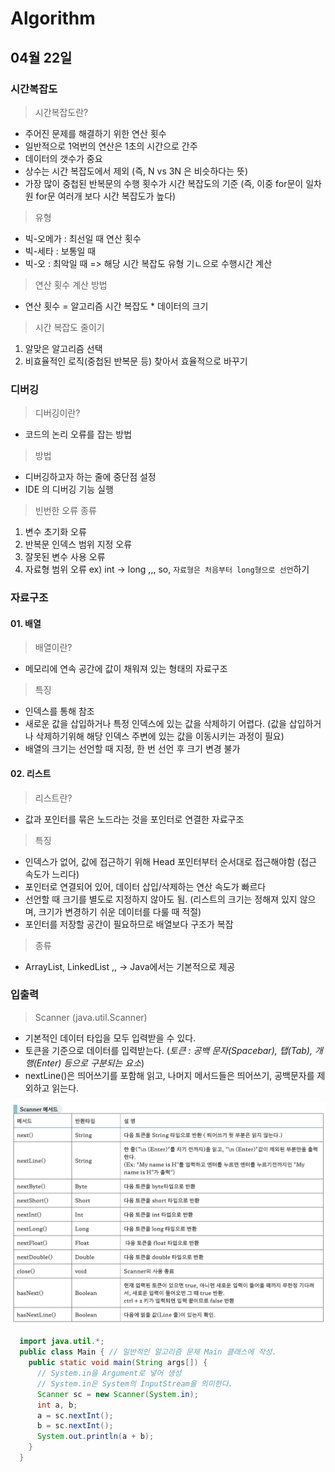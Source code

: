 # Algorithm

## 04월 22일

### 시간복잡도

> 시간복잡도란?

- 주어진 문제를 해결하기 위한 연산 횟수
- 일반적으로 1억번의 연산은 1초의 시간으로 간주
- 데이터의 갯수가 중요
- 상수는 시간 복잡도에서 제외 
  (즉, N vs 3N 은 비슷하다는 뜻)
- 가장 많이 중첩된 반복문의 수행 횟수가 시간 복잡도의 기준 
  (즉, 이중 for문이 일차원 for문 여러개 보다 시간 복잡도가 높다)

> 유형

- 빅-오메가 : 최선일 때 연산 횟수
- 빅-세타 : 보통일 때 
- 빅-오 : 최악일 때 => 해당 시간 복잡도 유형 기ㄴ으로 수행시간 계산

> 연산 횟수 계산 방법

- 연산 횟수 = 알고리즘 시간 복잡도 * 데이터의 크기 

> 시간 복잡도 줄이기

1. 알맞은 알고리즘 선택
2. 비효율적인 로직(중첩된 반복문 등) 찾아서 효율적으로 바꾸기

### 디버깅
 
> 디버깅이란?

- 코드의 논리 오류를 잡는 방법

> 방법

- 디버깅하고자 하는 줄에 중단점 설정
- IDE 의 디버깅 기능 실행

> 빈번한 오류 종류

1. 변수 초기화 오류
2. 반복문 인덱스 범위 지정 오류
3. 잘못된 변수 사용 오류
4. 자료형 범위 오류
  ex) int -> long ,,,
  so, `자료형은 처음부터 long형으로 선언`하기

### 자료구조

#### 01. 배열

> 배열이란? 

- 메모리에 연속 공간에 값이 채워져 있는 형태의 자료구조

> 특징

- 인덱스를 통해 참조
- 새로운 값을 삽입하거나 특정 인덱스에 있는 값을 삭제하기 어렵다.
  (값을 삽입하거나 삭제하기위해 해당 인덱스 주변에 있는 값을 이동시키는 과정이 필요)
- 배열의 크기는 선언할 때 지정, 한 번 선언 후 크기 변경 불가

#### 02. 리스트

> 리스트란?

- 값과 포인터를 묶은 노드라는 것을 포인터로 연결한 자료구조

> 특징

- 인덱스가 없어, 값에 접근하기 위해 Head 포인터부터 순서대로 접근해야함
  (접근 속도가 느리다)
- 포인터로 연결되어 있어, 데이터 삽입/삭제하는 연산 속도가 빠르다
- 선언할 때 크기를 별도로 지정하지 않아도 됨.
  (리스트의 크기는 정해져 있지 않으며, 크기가 변경하기 쉬운 데이터를 다룰 때 적절)
- 포인터를 저장할 공간이 필요하므로 배열보다 구조가 복잡

> 종류

- ArrayList, LinkedList ,, -> Java에서는 기본적으로 제공

### 입출력

> Scanner (java.util.Scanner)

- 기본적인 데이터 타입을 모두 입력받을 수 있다.
- 토큰을 기준으로 데이터를 입력받는다. (*토큰 : 공백 문자(Spacebar), 탭(Tab), 개행(Enter) 등으로 구분되는 요소*)
- nextLine()은 띄어쓰기를 포함해 읽고, 나머지 메서드들은 띄어쓰기, 공백문자를 제외하고 읽는다.

![Scanner](Algo.assets/scanner.png)

```java
  import java.util.*;
  public class Main { // 일반적인 알고리즘 문제 Main 클래스에 작성.
    public static void main(String args[]) {
      // System.in을 Argument로 넣어 생성
      // System.in은 System의 InputStream을 의미한다.
      Scanner sc = new Scanner(System.in); 
      int a, b;
      a = sc.nextInt();
      b = sc.nextInt();
      System.out.println(a + b);
    }
  }
```